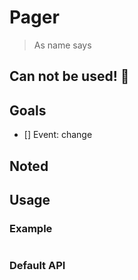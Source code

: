 # Pager

> As name says

## Can not be used! 🤔

## Goals

 * [] Event: change

## Noted


## Usage

### Example

```html
```


### Default API
```javascript
```
